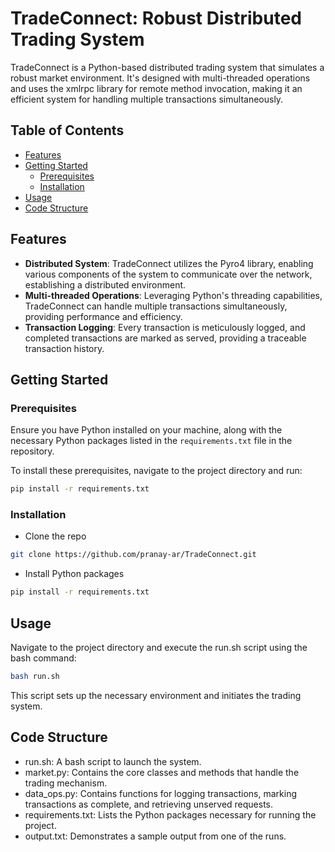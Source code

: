 # TradeConnect: Robust Distributed Trading System

TradeConnect is a Python-based distributed trading system that simulates a robust market environment. It's designed with multi-threaded operations and uses the xmlrpc library for remote method invocation, making it an efficient system for handling multiple transactions simultaneously.

## Table of Contents

- [Features](#features)
- [Getting Started](#getting-started)
  - [Prerequisites](#prerequisites)
  - [Installation](#installation)
- [Usage](#usage)
- [Code Structure](#code-structure)

## Features

- **Distributed System**: TradeConnect utilizes the Pyro4 library, enabling various components of the system to communicate over the network, establishing a distributed environment.
- **Multi-threaded Operations**: Leveraging Python's threading capabilities, TradeConnect can handle multiple transactions simultaneously, providing performance and efficiency.
- **Transaction Logging**: Every transaction is meticulously logged, and completed transactions are marked as served, providing a traceable transaction history.

## Getting Started

### Prerequisites

Ensure you have Python installed on your machine, along with the necessary Python packages listed in the `requirements.txt` file in the repository.

To install these prerequisites, navigate to the project directory and run:

```bash
pip install -r requirements.txt
```

### Installation
- Clone the repo
```bash
git clone https://github.com/pranay-ar/TradeConnect.git
```
- Install Python packages
```bash
pip install -r requirements.txt
```

## Usage
Navigate to the project directory and execute the run.sh script using the bash command:

```bash
bash run.sh
```
This script sets up the necessary environment and initiates the trading system.

## Code Structure
- run.sh: A bash script to launch the system.
- market.py: Contains the core classes and methods that handle the trading mechanism.
- data_ops.py: Contains functions for logging transactions, marking transactions as complete, and retrieving unserved requests.
- requirements.txt: Lists the Python packages necessary for running the project.
- output.txt: Demonstrates a sample output from one of the runs.